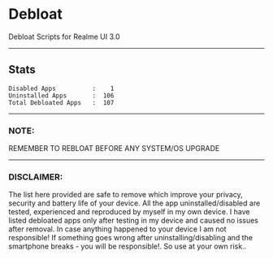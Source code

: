 # Debloat
Debloat Scripts for Realme UI 3.0

-----

## Stats
```
Disabled Apps          :    1
Uninstalled Apps       :  106
Total Debloated Apps   :  107
```

-----

### NOTE:

REMEMBER TO REBLOAT BEFORE ANY SYSTEM/OS UPGRADE

-----

### DISCLAIMER:

The list here provided are safe to remove which improve your privacy, security and battery life of your device. All the app uninstalled/disabled are tested, experienced and reproduced by myself in my own device. I have listed debloated apps only after testing in my device and caused no issues after removal. In case anything happened to your device I am not responsible! If something goes wrong after uninstalling/disabling and the smartphone breaks - you will be responsible!. So use at your own risk..

